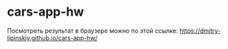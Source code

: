 # cars-app-hw
Посмотреть результат в браузере можно по этой ссылке: https://dmitry-lipinskiy.github.io/cars-app-hw/
